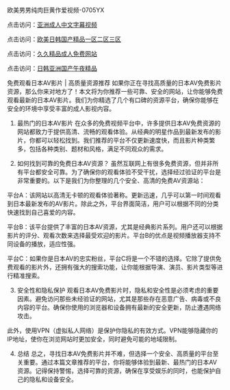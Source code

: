 欧美男男纯肉巨黄作爱视频-0705YX

点击访问：<a href="https://rtj-3zo.pages.dev/">亚洲成人中文字幕视频</a>

点击访问：<a href="https://vassv.pages.dev/">欧美日韩国产精品一区二区三区</a>

点击访问：<a href="https://gsd-agv.pages.dev/">久久精品成人免费网站</a>

点击访问：<a href="https://gda-c7m.pages.dev/">日韩亚洲国产午夜精品</a>

免费观看日本AV影片 | 高质量资源推荐
如果你正在寻找高质量的日本AV免费影片资源，那么你来对地方了！本文将为你推荐一些可靠、安全的网站，让你能够免费观看最新的日本AV影片。我们为你精选了几个有口碑的资源平台，确保你能够在安全的环境中享受丰富的成人影视内容。

1. 最热门的日本AV影片
在众多的免费视频平台中，许多提供日本AV免费资源的网站都致力于提供高清、流畅的观看体验。从经典的明星作品到最新发布的影片，你都可以轻松找到。我们推荐的平台不仅更新速度快，而且影片种类繁多，包括各种类别、题材和风格，满足不同观众的需求。

2. 如何找到可靠的免费日本AV资源？
虽然互联网上有很多免费资源，但并非所有平台都安全可靠。为了确保你的观看体验不受干扰，选择经过验证的平台是非常重要的。以下是我们为你整理的几个安全、高清的免费AV资源站：

平台A：该网站以高清无卡顿的观看体验著称。更新迅速，几乎可以第一时间观看到日本最新发布的AV影片。除此之外，平台界面简洁，用户可以根据不同的分类快速找到自己喜爱的内容。

平台B：该平台提供了丰富的日本AV资源，尤其是经典影片系列。用户还可以根据影片的评分、观看次数来选择最受欢迎的影片。平台B的优点是视频播放器支持不同设备的播放，适应性强。

平台C：如果你是日本AV的忠实粉丝，平台C将是一个不错的选择。它除了提供免费观看的影片外，还拥有强大的搜索功能，让你能根据导演、演员、影片类型等进行精准搜索。

3. 安全性和隐私保护
观看日本AV免费影片时，隐私和安全性是必须考虑的重要因素。避免访问那些未经验证的网站，尤其是那些存在恶意广告、病毒或不良内容的平台。确保你使用的浏览器和设备拥有最新的安全更新，防止遭遇网络攻击。

此外，使用VPN（虚拟私人网络）是保护你隐私的有效方式。VPN能够隐藏你的IP地址，使你在浏览网站时更加安全，同时避免可能的地域限制。

4. 总结
总之，寻找日本AV免费影片并不难，但选择一个安全、高质量的平台至关重要。通过本篇文章推荐的平台，你将能够体验到最新、最热门的日本AV资源。记得保持警惕，选择可靠的资源，确保在享受娱乐的同时，也能保护自己的隐私和设备安全。

<span style="display:none;">[Canonical link]( https://github.com/sau20250705/sau20250705 ）</span>
